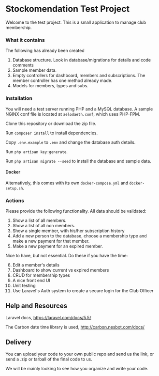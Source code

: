 # Stockomendation Test Project 

Welcome to the test project. This is a small application to manage club membership. 

### What it contains

The following has already been created

1. Database structure. Look in database/migrations for details and code comments
2. Sample member data. 
2. Empty controllers for dashboard, members and subscriptions. The member controller has one method already made. 
3. Models for members, types and subs. 

### Installation 

You will need a test server running PHP and a MySQL database. A sample NGINX conf file is located at `aelodaeth.conf`, which uses PHP-FPM.

Clone this repository or download the zip file. 

Run `composer install` to install dependencies. 

Copy `.env.example` to `.env` and change the database auth details. 

Run `php artisan key:generate`. 

Run `php artisan migrate --seed` to install the database and sample data. 

#### Docker 

Alternatively, this comes with its own `docker-compose.yml` and `docker-setup.sh`.  

### Actions

Please provide the following functionality. All data should be validated: 

1. Show a list of all members. 
2. Show a list of all non members. 
3. Show a single member, with his/her subscription history
4. Add a new person to the database, choose a membership type and make a new payment for that member. 
5. Make a new payment for an expired member. 

Nice to have, but not essential. Do these if you have the time: 

6. Edit a member's details
7. Dashboard to show current vs expired members
8. CRUD for membership types 
9. A nice front end UI 
10. Unit testing 
11. Use Laravel's Auth system to create a secure login for the Club Officer 

## Help and Resources

Laravel docs, https://laravel.com/docs/5.5/

The Carbon date time library is used, http://carbon.nesbot.com/docs/ 

## Delivery 

You can upload your code to your own public repo and send us the link, or send a .zip or tarball of the final code to us. 

We will be mainly looking to see how you organize and write your code. 

